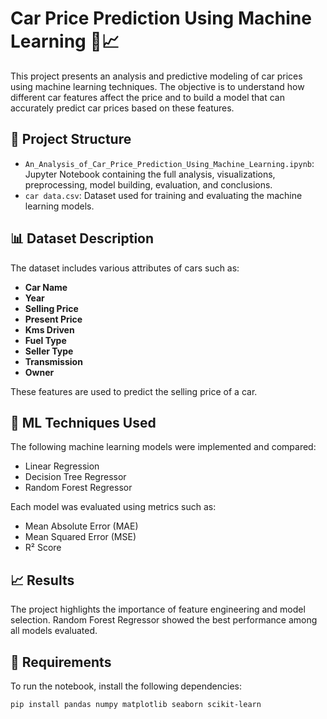 # Car Price Prediction Using Machine Learning 🚗📈

This project presents an analysis and predictive modeling of car prices using machine learning techniques. The objective is to understand how different car features affect the price and to build a model that can accurately predict car prices based on these features.

## 📂 Project Structure

- `An_Analysis_of_Car_Price_Prediction_Using_Machine_Learning.ipynb`: Jupyter Notebook containing the full analysis, visualizations, preprocessing, model building, evaluation, and conclusions.
- `car data.csv`: Dataset used for training and evaluating the machine learning models.

## 📊 Dataset Description

The dataset includes various attributes of cars such as:
- **Car Name**
- **Year**
- **Selling Price**
- **Present Price**
- **Kms Driven**
- **Fuel Type**
- **Seller Type**
- **Transmission**
- **Owner**

These features are used to predict the selling price of a car.

## 🧠 ML Techniques Used

The following machine learning models were implemented and compared:
- Linear Regression
- Decision Tree Regressor
- Random Forest Regressor

Each model was evaluated using metrics such as:
- Mean Absolute Error (MAE)
- Mean Squared Error (MSE)
- R² Score

## 📈 Results

The project highlights the importance of feature engineering and model selection. Random Forest Regressor showed the best performance among all models evaluated.

## 📌 Requirements

To run the notebook, install the following dependencies:

```bash
pip install pandas numpy matplotlib seaborn scikit-learn
